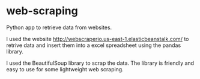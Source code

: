 # web-scraping
Python app to retrieve data from websites.

I used the website http://webscraperio.us-east-1.elasticbeanstalk.com/ to retrive data and insert them into a excel spreadsheet using the pandas library. 

I used the BeautifulSoup library to scrap the data. The library is friendly and easy to use for some lightweight web scraping.
